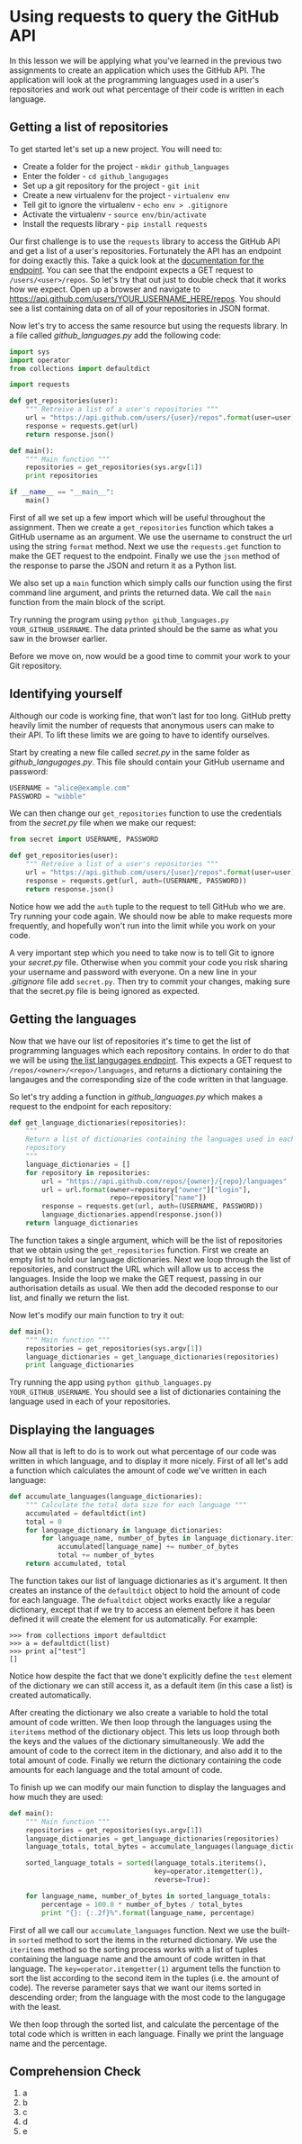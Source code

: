[//]: <> (author: Joe Turner)
[//]: <> (type: code along)
[//]: <> (time: 60)

# Using requests to query the GitHub API

In this lesson we will be applying what you've learned in the previous two assignments to create an application which uses the GitHub API.  The application will look at the programming languages used in a user's repositories and work out what percentage of their code is written in each language.

## Getting a list of repositories

To get started let's set up a new project.  You will need to:

- Create a folder for the project - `mkdir github_languages`
- Enter the folder - `cd github_langugages`
- Set up a git repository for the project - `git init`
- Create a new virtualenv for the project - `virtualenv env`
- Tell git to ignore the virtualenv - `echo env > .gitignore`
- Activate the virtualenv - `source env/bin/activate`
- Install the requests library - `pip install requests`

Our first challenge is to use the `requests` library to access the GitHub API and get a list of a user's repositories.  Fortunately the API has an endpoint for doing exactly this.  Take a quick look at the [documentation for the endpoint](https://developer.github.com/v3/repos/#list-user-repositories).  You can see that the endpoint expects a GET request to `/users/<user>/repos`.  So let's try that out just to double check that it works how we expect.  Open up a browser and navigate to https://api.github.com/users/YOUR_USERNAME_HERE/repos.  You should see a list containing data on of all of your repositories in JSON format.

Now let's try to access the same resource but using the requests library.  In a file called *github_languages.py* add the following code:

```python
import sys
import operator
from collections import defaultdict

import requests

def get_repositories(user):
    """ Retreive a list of a user's repositories """
    url = "https://api.github.com/users/{user}/repos".format(user=user)
    response = requests.get(url)
    return response.json()

def main():
    """ Main function """
    repositories = get_repositories(sys.argv[1])
    print repositories

if __name__ == "__main__":
    main()
```

First of all we set up a few import which will be useful throughout the assignment.  Then we create a `get_repositories` function which takes a GitHub username as an argument.  We use the username to construct the url using the string `format` method.  Next we use the `requests.get` function to make the GET request to the endpoint.  Finally we use the `json` method of the response to parse the JSON and return it as a Python list.

We also set up a `main` function which simply calls our function using the first command line argument, and prints the returned data.  We call the `main` function from the main block of the script.

Try running the program using `python github_languages.py YOUR_GITHUB_USERNAME`.  The data printed should be the same as what you saw in the browser earlier.

Before we move on, now would be a good time to commit your work to your Git repository.

## Identifying yourself

Although our code is working fine, that won't last for too long.  GitHub pretty heavily limit the number of requests that anonymous users can make to their API.  To lift these limits we are going to have to identify ourselves.

Start by creating a new file called *secret.py* in the same folder as *github_langugages.py*.  This file should contain your GitHub username and password:

```python
USERNAME = "alice@example.com"
PASSWORD = "wibble"
```

We can then change our `get_repositories` function to use the credentials from the *secret.py* file when we make our request:

```python
from secret import USERNAME, PASSWORD

def get_repositories(user):
    """ Retreive a list of a user's repositories """
    url = "https://api.github.com/users/{user}/repos".format(user=user)
    response = requests.get(url, auth=(USERNAME, PASSWORD))
    return response.json()
```

Notice how we add the `auth` tuple to the request to tell GitHub who we are.  Try running your code again.  We should now be able to make requests more frequently, and hopefully won't run into the limit while you work on your code.

A very important step which you need to take now is to tell Git to ignore your *secret.py* file.  Otherwise when you commit your code you risk sharing your username and password with everyone.  On a new line in your *.gitignore* file add `secret.py`.  Then try to commit your changes, making sure that the secret.py file is being ignored as expected.

## Getting the languages

Now that we have our list of repositories it's time to get the list of programming languages which each repository contains.  In order to do that we will be using [the list langugages endpoint](https://developer.github.com/v3/repos/#list-languages).  This expects a GET request to `/repos/<owner>/<repo>/languages`, and returns a dictionary containing the langauges and the corresponding size of the code written in that language.

So let's try adding a function in *github_languages.py* which makes a request to the endpoint for each repository:

```python
def get_language_dictionaries(repositories):
    """
    Return a list of dictionaries containing the languages used in each
    repository
    """
    language_dictionaries = []
    for repository in repositories:
        url = "https://api.github.com/repos/{owner}/{repo}/languages"
        url = url.format(owner=repository["owner"]["login"],
                         repo=repository["name"])
        response = requests.get(url, auth=(USERNAME, PASSWORD))
        language_dictionaries.append(response.json())
    return language_dictionaries
```

The function takes a single argument, which will be the list of repositories that we obtain using the `get_repositories` function.  First we create an empty list to hold our language dictionaries.  Next we loop through the list of repositories, and construct the URL which will allow us to access the languages.  Inside the loop we make the GET request, passing in our authorisation details as usual.  We then add the decoded response to our list, and finally we return the list.

Now let's modify our main function to try it out:

```python
def main():
    """ Main function """
    repositories = get_repositories(sys.argv[1])
    language_dictionaries = get_language_dictionaries(repositories)
    print language_dictionaries
```

Try running the app using `python github_languages.py YOUR_GITHUB_USERNAME`.  You should see a list of dictionaries containing the language used in each of your repositories.

## Displaying the languages

Now all that is left to do is to work out what percentage of our code was written in which language, and to display it more nicely.  First of all let's add a function which calculates the amount of code we've written in each language:

```python
def accumulate_languages(language_dictionaries):
    """ Calculate the total data size for each language """
    accumulated = defaultdict(int)
    total = 0
    for language_dictionary in language_dictionaries:
        for language_name, number_of_bytes in language_dictionary.iteritems():
            accumulated[language_name] += number_of_bytes
            total += number_of_bytes
    return accumulated, total
```

The function takes our list of language dictionaries as it's argument.  It then creates an instance of the `defaultdict` object to hold the amount of code for each language.  The `defualtdict` object works exactly like a regular dictionary, except that if we try to access an element before it has been defined it will create the element for us automatically.  For example:

```pycon
>>> from collections import defaultdict
>>> a = defaultdict(list)
>>> print a["test"]
[]
```

Notice how despite the fact that we done't explicitly define the `test` element of the dictionary we can still access it, as a default item (in this case a list) is created automatically.

After creating the dictionary we also create a variable to hold the total amount of code written.  We then loop through the languages using the `iteritems` method of the dictionary object.  This lets us loop through both the keys and the values of the dictionary simultaneously.  We add the amount of code to the correct item in the dictionary, and also add it to the total amount of code.  Finally we return the dictionary containing the code amounts for each language and the total amount of code.

To finish up we can modify our main function to display the languages and how much they are used:

```python
def main():
    """ Main function """
    repositories = get_repositories(sys.argv[1])
    language_dictionaries = get_language_dictionaries(repositories)
    language_totals, total_bytes = accumulate_languages(language_dictionaries)

    sorted_language_totals = sorted(language_totals.iteritems(),
                                    key=operator.itemgetter(1),
                                    reverse=True):

    for language_name, number_of_bytes in sorted_language_totals:
        percentage = 100.0 * number_of_bytes / total_bytes
        print "{}: {:.2f}%".format(language_name, percentage)
```

First of all we call our `accumulate_languages` function.  Next we use the built-in `sorted` method to sort the items in the returned dictionary.  We use the `iteritems` method so the sorting process works with a list of tuples containing the language name and the amount of code written in that language.  The `key=operator.itemgetter(1)` argument tells the function to sort the list according to the second item in the tuples (i.e. the amount of code).  The reverse parameter says that we want our items sorted in descending order; from the language with the most code to the langugage with the least.

We then loop through the sorted list, and calculate the percentage of the total code which is written in each language.  Finally we print the language name and the percentage.

## Comprehension Check

1. a
2. b
3. c
4. d
5. e
